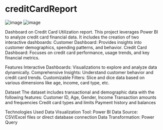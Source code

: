 # creditCardReport

![image](https://github.com/user-attachments/assets/26948855-3086-4096-997b-6d7183726fc6)
![image](https://github.com/user-attachments/assets/576026b6-5911-40bd-aa3c-c72d6ba10517)



Dashboard on Credit Card Utilization report.
This project leverages Power BI to analyze credit card financial data. It includes the creation of two interactive dashboards:
Customer Dashboard: Provides insights into customer demographics, spending patterns, and behavior.
Credit Card Dashboard: Focuses on credit card performance, usage trends, and key financial metrics.

Features
Interactive Dashboards: Visualizations to explore and analyze data dynamically.
Comprehensive Insights: Understand customer behavior and credit card trends.
Customizable Filters: Slice and dice data based on various dimensions like age, income, card type, etc.

Dataset
The dataset includes transactional and demographic data with the following features:
Customer ID, Age, Gender, Income
Transaction amounts and frequencies
Credit card types and limits
Payment history and balances

Technologies Used
Data Visualization Tool: Power BI
Data Source: CSV/Excel files or direct database connection
Data Transformation: Power Query
